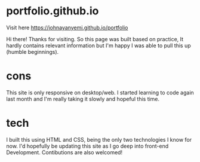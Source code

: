 # portfolio.github.io
Visit here https://johnayanyemi.github.io/portfolio

Hi there! Thanks for visiting.
So this page was built based on practice, It hardly contains relevant information but I'm happy I was able to pull this up (humble beginnings).

# cons
This site is only responsive on desktop/web. I started learning to code again last month and I'm really taking it slowly and hopeful this time. 
# tech
I built this using HTML and CSS, being the only two technologies I know for now. I'd hopefully be updating this site as I go deep into front-end Development.
Contibutions are also welcomed!
